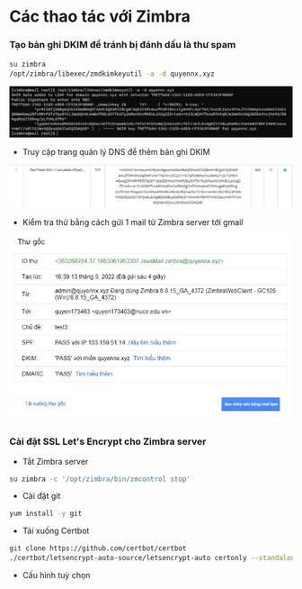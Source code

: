 # Các thao tác với Zimbra
### Tạo bản ghi DKIM để tránh bị đánh dấu là thư spam

```sh
su zimbra
/opt/zimbra/libexec/zmdkimkeyutil -a -d quyennx.xyz
```

![image](./image/Zimbra%205.png)

- Truy cập trang quản lý DNS để thêm bản ghi DKIM

![image](./image/Zimbra%206.png)

- Kiểm tra thử bằng cách gửi 1 mail từ Zimbra server tới gmail

![image](./image/Zimbra%207.png)

### Cài đặt SSL Let's Encrypt cho Zimbra server
- Tắt Zimbra server

```sh
su zimbra -c '/opt/zimbra/bin/zmcontrol stop'
```

- Cài đặt git

```sh
yum install -y git
```

- Tải xuống Certbot

```sh
git clone https://github.com/certbot/certbot
./certbot/letsencrypt-auto-source/letsencrypt-auto certonly --standalone
```

- Cấu hình tuỳ chọn

```sh
